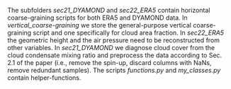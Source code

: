 The subfolders *sec21_DYAMOND* and *sec22_ERA5* contain horizontal coarse-graining scripts for both ERA5 and DYAMOND data. In *vertical_coarse-graining* we store the general-purpose vertical coarse-graining script and one specifically for cloud area fraction. In *sec22_ERA5* the geometric height and the air pressure need to be reconstructed from other variables. In *sec21_DYAMOND* we diagnose cloud cover from the cloud condensate mixing ratio and preprocess the data according to Sec. 2.1 of the paper (i.e., remove the spin-up, discard columns with NaNs, remove redundant samples). The scripts *functions.py* and *my_classes.py* contain helper-functions.
